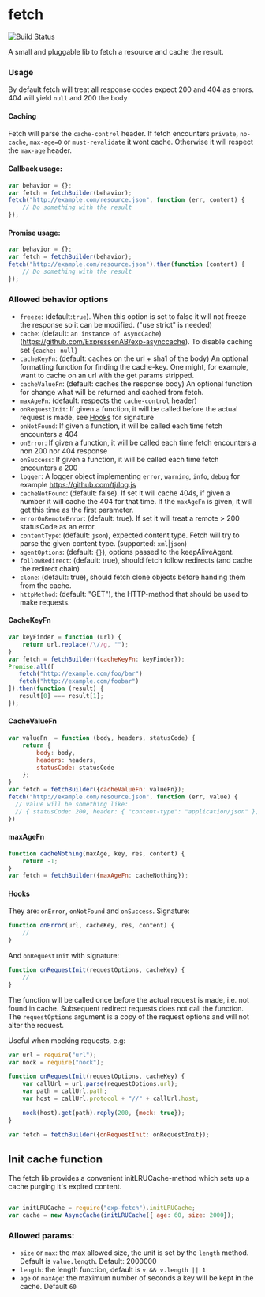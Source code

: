 fetch
=====
[![Build Status](https://travis-ci.org/ExpressenAB/exp-fetch.svg?branch=master)](https://travis-ci.org/ExpressenAB/exp-fetch)

A small and pluggable lib to fetch a resource and cache the result.

### Usage
By default fetch will treat all response codes expect 200 and 404 as errors. 404 will yield `null` and 200 the body

#### Caching

Fetch will parse the `cache-control` header. If fetch encounters `private`, `no-cache`, `max-age=0` or `must-revalidate` it wont cache. Otherwise
it will respect the `max-age` header.

#### Callback usage:

```javascript
var behavior = {};
var fetch = fetchBuilder(behavior);
fetch("http://example.com/resource.json", function (err, content) {
    // Do something with the result
});
```

#### Promise usage:

```javascript
var behavior = {};
var fetch = fetchBuilder(behavior);
fetch("http://example.com/resource.json").then(function (content) {
    // Do something with the result
});
```

### Allowed behavior options

* `freeze`: (default:`true`). When this option is set to false it will not freeze the response so it can be modified. ("use strict" is needed)
* `cache`: (default: `an instance of AsyncCache`) (https://github.com/ExpressenAB/exp-asynccache). To disable caching set `{cache: null}`
* `cacheKeyFn`: (default: caches on the url + sha1 of the body) An optional formatting function for finding the cache-key. One might, for example, want to cache on an url with the get params stripped.
* `cacheValueFn`: (default: caches the response body) An optional function for change what will be returned and cached from fetch.
* `maxAgeFn`: (default: respects the `cache-control` header)
* `onRequestInit`: If given a function, it will be called before the actual request is made, see [Hooks](#hooks) for signature
* `onNotFound`: If given a function, it will be called each time fetch encounters a 404
* `onError`: If given a function, it will be called each time fetch encounters a non 200 nor 404 response
* `onSuccess`: If given a function, it will be called each time fetch encounters a 200
* `logger`: A logger object implementing `error`, `warning`, `info`, `debug` for example https://github.com/tj/log.js
* `cacheNotFound`: (default: false). If set it will cache 404s, if given a number it will cache the 404 for that time. If the `maxAgeFn` is given, it will get this time as the first parameter.
* `errorOnRemoteError`: (default: true). If set it will treat a remote > 200 statusCode as an error.
* `contentType`: (default: `json`), expected content type. Fetch will try to parse the given content type. (supported: `xml`|`json`)
* `agentOptions`: (default: `{}`), options passed to the keepAliveAgent.
* `followRedirect`: (default: true), should fetch follow redirects (and cache the redirect chain)
* `clone`: (default: true), should fetch clone objects before handing them from the cache.
* `httpMethod`: (default: "GET"), the HTTP-method that should be used to make requests. 

#### CacheKeyFn

```javascript
var keyFinder = function (url) {
    return url.replace(/\//g, "");
}
var fetch = fetchBuilder({cacheKeyFn: keyFinder});
Promise.all([
   fetch("http://example.com/foo/bar")
   fetch("http://example.com/foobar")
]).then(function (result) {
   result[0] === result[1];
});
```

#### CacheValueFn


```javascript
var valueFn  = function (body, headers, statusCode) {
    return {
        body: body,
        headers: headers,
        statusCode: statusCode
    };
}
var fetch = fetchBuilder({cacheValueFn: valueFn});
fetch("http://example.com/resource.json", function (err, value) {
  // value will be something like:
  // { statusCode: 200, header: { "content-type": "application/json" }, body: { "resource": "body" } }
})
```

#### maxAgeFn

```javascript
function cacheNothing(maxAge, key, res, content) {
    return -1;
}
var fetch = fetchBuilder({maxAgeFn: cacheNothing});
```

#### Hooks

They are: `onError`, `onNotFound` and `onSuccess`. Signature:

```javascript
function onError(url, cacheKey, res, content) {
    //
}
```

And `onRequestInit` with signature:

```javascript
function onRequestInit(requestOptions, cacheKey) {
    //
}
```

The function will be called once before the actual request is made, i.e. not found in cache. Subsequent redirect requests does not call the function. The `requestOptions` argument is a copy of the request options and will not alter the request.

Useful when mocking requests, e.g:

```javascript
var url = require("url");
var nock = require("nock");

function onRequestInit(requestOptions, cacheKey) {
    var callUrl = url.parse(requestOptions.url);
    var path = callUrl.path;
    var host = callUrl.protocol + "//" + callUrl.host;

    nock(host).get(path).reply(200, {mock: true});
}

var fetch = fetchBuilder({onRequestInit: onRequestInit});
```

## Init cache function

The fetch lib provides a convenient initLRUCache-method which sets up a cache purging it's expired content.

```javascript

var initLRUCache = require("exp-fetch").initLRUCache;
var cache = new AsyncCache(initLRUCache({ age: 60, size: 2000});
```

### Allowed params:

* `size` or `max`: the max allowed size, the unit is set by the `length` method. Default is `value.length`. Default: 2000000
* `length`: the length function, default is `v && v.length || 1`
* `age` or `maxAge`: the maximum number of seconds a key will be kept in the cache. Default `60`
